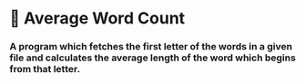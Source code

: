 # :roller_coaster: **Average Word Count**
### A program which fetches the first letter of the words in a given file and calculates the average length of the word which begins from that letter.

